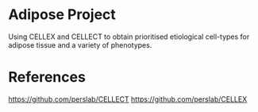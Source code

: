 # Adipose Project

Using CELLEX and CELLECT to obtain prioritised etiological cell-types for adipose tissue and a variety of phenotypes.

# References
https://github.com/perslab/CELLECT
https://github.com/perslab/CELLEX
